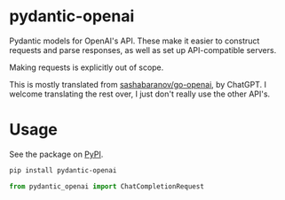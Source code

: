 # pydantic-openai

Pydantic models for OpenAI's API. These make it easier to construct requests and parse responses, as well as set up API-compatible servers.

Making requests is explicitly out of scope.

This is mostly translated from [sashabaranov/go-openai](https://github.com/sashabaranov/go-openai/tree/master), by ChatGPT. I welcome translating the rest over, I just don't really use the other API's.

# Usage

See the package on [PyPI](https://pypi.org/project/pydantic-openai/). 

```bash
pip install pydantic-openai
```

```python
from pydantic_openai import ChatCompletionRequest
```